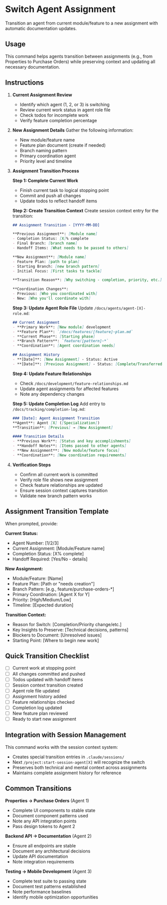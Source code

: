 # Switch Agent Assignment

Transition an agent from current module/feature to a new assignment with automatic documentation updates.

## Usage

This command helps agents transition between assignments (e.g., from Properties to Purchase Orders) while preserving context and updating all necessary documentation.

## Instructions

1. **Current Assignment Review**
   - Identify which agent (1, 2, or 3) is switching
   - Review current work status in agent role file
   - Check todos for incomplete work
   - Verify feature completion percentage

2. **New Assignment Details**
   Gather the following information:
   - New module/feature name
   - Feature plan document (create if needed)
   - Branch naming pattern
   - Primary coordination agent
   - Priority level and timeline

3. **Assignment Transition Process**

   **Step 1: Complete Current Work**
   - Finish current task to logical stopping point
   - Commit and push all changes
   - Update todos to reflect handoff items
   
   **Step 2: Create Transition Context**
   Create session context entry for the transition:
   ```markdown
   ## Assignment Transition - [YYYY-MM-DD]
   
   **Previous Assignment**: [Module name]
   - Completion Status: [X]% complete
   - Final Branch: [branch name]
   - Handoff Items: [What needs to be passed to others]
   
   **New Assignment**: [Module name]
   - Feature Plan: [path to plan]
   - Starting Branch: [new branch pattern]
   - Initial Focus: [First tasks to tackle]
   
   **Transition Reason**: [Why switching - completion, priority, etc.]
   
   **Coordination Changes**:
   - Previous: [Who you coordinated with]
   - New: [Who you'll coordinate with]
   ```

   **Step 3: Update Agent Role File**
   Update `/docs/agents/agent-[X]-role.md`:
   ```markdown
   ## Current Assignment
   - **Primary Work**: [New module] development
   - **Feature Plan**: `/docs/features/[feature]-plan.md`
   - **Current Phase**: [Starting phase]
   - **Branch Pattern**: `feature/[pattern]-*`
   - **Coordination**: [Agent coordination needs]
   
   ## Assignment History
   - **[Date]**: [New Assignment] - Status: Active
   - **[Date]**: [Previous Assignment] - Status: [Complete/Transferred]
   ```

   **Step 4: Update Feature Relationships**
   - Check `/docs/development/feature-relationships.md`
   - Update agent assignments for affected features
   - Note any dependency changes
   
   **Step 5: Update Completion Log**
   Add entry to `/docs/tracking/completion-log.md`:
   ```markdown
   ### [Date]: Agent Assignment Transition
   **Agent**: Agent [X] ([Specialization])
   **Transition**: [Previous] → [New Assignment]
   
   #### Transition Details
   - **Previous Work**: [Status and key accomplishments]
   - **Handoff Notes**: [Items passed to other agents]
   - **New Assignment**: [New module/feature focus]
   - **Coordination**: [New coordination requirements]
   ```

4. **Verification Steps**
   - Confirm all current work is committed
   - Verify role file shows new assignment
   - Check feature relationships are updated
   - Ensure session context captures transition
   - Validate new branch pattern works

## Assignment Transition Template

When prompted, provide:

**Current Status:**
- Agent Number: [1/2/3]
- Current Assignment: [Module/Feature name]
- Completion Status: [X% complete]
- Handoff Required: [Yes/No - details]

**New Assignment:**
- Module/Feature: [Name]
- Feature Plan: [Path or "needs creation"]
- Branch Pattern: [e.g., feature/purchase-orders-*]
- Primary Coordination: [Agent X for Y]
- Priority: [High/Medium/Low]
- Timeline: [Expected duration]

**Transition Context:**
- Reason for Switch: [Completion/Priority change/etc.]
- Key Insights to Preserve: [Technical decisions, patterns]
- Blockers to Document: [Unresolved issues]
- Starting Point: [Where to begin new work]

## Quick Transition Checklist
- [ ] Current work at stopping point
- [ ] All changes committed and pushed
- [ ] Todos updated with handoff items
- [ ] Session context transition created
- [ ] Agent role file updated
- [ ] Assignment history added
- [ ] Feature relationships checked
- [ ] Completion log updated
- [ ] New feature plan reviewed
- [ ] Ready to start new assignment

## Integration with Session Management

This command works with the session context system:
- Creates special transition entries in `.claude/sessions/`
- Next `/project:start-session-agent[X]` will recognize the switch
- Preserves both technical and mental context across assignments
- Maintains complete assignment history for reference

## Common Transitions

**Properties → Purchase Orders** (Agent 1)
- Complete UI components to stable state
- Document component patterns used
- Note any API integration points
- Pass design tokens to Agent 2

**Backend API → Documentation** (Agent 2)
- Ensure all endpoints are stable
- Document any architectural decisions
- Update API documentation
- Note integration requirements

**Testing → Mobile Development** (Agent 3)
- Complete test suite to passing state
- Document test patterns established
- Note performance baselines
- Identify mobile optimization opportunities